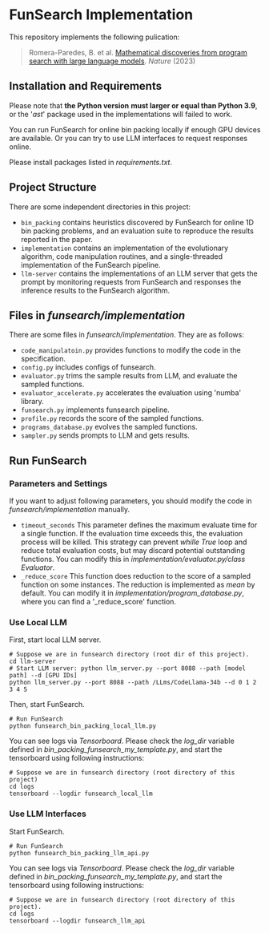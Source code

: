 # FunSearch Implementation

This repository implements the following pulication:

> Romera-Paredes, B. et al. [Mathematical discoveries from program search with large language models](https://www.nature.com/articles/s41586-023-06924-6). *Nature* (2023)

## Installation and Requirements

Please note that **the Python version** **must larger or equal than Python 3.9**, or the '*ast*' package used in the implementations will failed to work. 

You can run FunSearch for online bin packing locally if enough GPU devices are available. Or you can try to use LLM interfaces to request responses online. 

Please install packages listed in *requirements.txt*.

## Project Structure

There are some independent directories in this project:

- `bin_packing` contains heuristics discovered by FunSearch for online 1D bin packing problems, and an evaluation suite to reproduce the results reported in the paper.
- `implementation` contains an implementation of the evolutionary algorithm, code manipulation routines, and a single-threaded implementation of the FunSearch pipeline. 
- `llm-server` contains the implementations of  an LLM server that gets the prompt by monitoring requests from FunSearch and responses the inference results to the FunSearch algorithm. 

## Files in *funsearch/implementation*

There are some files in *funsearch/implementation*. They are as follows:

- `code_manipulatoin.py` provides functions to modify the code in the specification.
- `config.py` includes configs of funsearch.
- `evaluator.py` trims the sample results from LLM, and evaluate the sampled functions.
- `evaluator_accelerate.py` accelerates the evaluation using 'numba' library.
- `funsearch.py` implements funsearch pipeline. 
- `profile.py` records the score of the sampled functions.
- `programs_database.py` evolves the sampled functions.
- `sampler.py` sends prompts to LLM and gets results.

## Run FunSearch

### Parameters and Settings

If you want to adjust following parameters, you should modify the code in *funsearch/implementation* manually. 

- `timeout_seconds` This parameter defines the maximum evaluate time for a single function. If the evaluation time exceeds this, the evaluation process will be killed. This strategy can prevent *whille True* loop and reduce total evaluation costs, but may discard potential outstanding functions. You can modify this in *implementation/evaluator.py/class Evaluator*.
- `_reduce_score` This function does reduction to the score of a sampled function on some instances. The reduction is implemented as *mean* by default. You can modify it in *implementation/program_database.py*, where you can find a '_reduce_score' function.

### Use Local LLM

First, start local LLM server.

```shell
# Suppose we are in funsearch directory (root dir of this project).
cd llm-server
# Start LLM server: python llm_server.py --port 8088 --path [model path] --d [GPU IDs]
python llm_server.py --port 8088 --path /LLms/CodeLlama-34b --d 0 1 2 3 4 5
```

Then, start FunSearch.

```shell
# Run FunSearch
python funsearch_bin_packing_local_llm.py
```

You can see logs via *Tensorboard*. Please check the *log_dir* variable defined in *bin_packing_funsearch_my_template.py*, and start the tensorboard using following instructions:

```shell
# Suppose we are in funsearch directory (root directory of this project)
cd logs
tensorboard --logdir funsearch_local_llm
```

### Use LLM Interfaces

Start FunSearch.

```shell
# Run FunSearch
python funsearch_bin_packing_llm_api.py
```

You can see logs via *Tensorboard*. Please check the *log_dir* variable defined in *bin_packing_funsearch_my_template.py*, and start the tensorboard using following instructions:

```shell
# Suppose we are in funsearch directory (root directory of this project).
cd logs
tensorboard --logdir funsearch_llm_api
```



